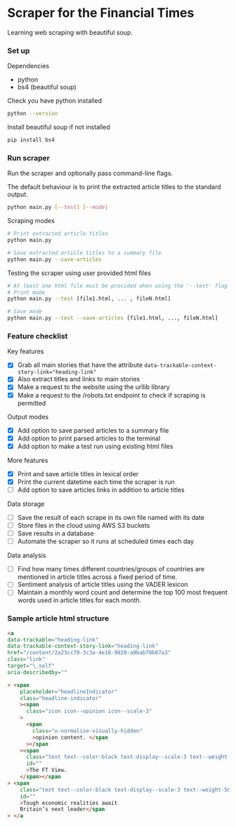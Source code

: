 # Scraper for the Financial Times

Learning web scraping with beautiful soup.

### Set up

Dependencies 

- python
- bs4 (beautiful soup)

Check you have python installed

```bash
python --version
```

Install beautiful soup if not installed

```bash 
pip install bs4
```

### Run scraper 

Run the scraper and optionally pass command-line flags.

The default behaviour is to print the extracted article titles to the standard output.

```bash
python main.py [--test] [--mode] 
```

Scraping modes

```bash
# Print extracted article titles
python main.py

# Save extracted article titles to a summary file
python main.py --save-articles
```

Testing the scraper using user provided html files

```bash
# At least one html file must be provided when using the '--test' flag
# Print mode
python main.py --test [file1.html, ... , fileN.html]

# Save mode
python main.py --test --save-articles [file1.html, ..., fileN.html]
```


### Feature checklist
Key features
- [x] Grab all main stories that have the attribute `data-trackable-context-story-link="heading-link"`
- [x] Also extract titles and links to main stories 
- [x] Make a request to the website using the urllib library
- [x] Make a request to the /robots.txt endpoint to check if scraping is permitted

Output modes 
- [x] Add option to save parsed articles to a summary file 
- [x] Add option to print parsed articles to the terminal
- [x] Add option to make a test run using existing html files

More features
- [x] Print and save article titles in lexical order
- [x] Print the current datetime each time the scraper is run
- [ ] Add option to save articles links in addition to article titles

Data storage
- [ ] Save the result of each scrape in its own file named with its date
- [ ] Store files in the cloud using AWS S3 buckets
- [ ] Save results in a database
- [ ] Automate the scraper so it runs at scheduled times each day

Data analysis
- [ ] Find how many times different countries/groups of countries are mentioned in article titles across a fixed period of time.  
- [ ] Sentiment analysis of article titles using the VADER lexicon
- [ ] Maintain a monthly word count and determine the top 100 most frequent words used in article titles for each month.
### Sample article html structure

```html 
<a
data-trackable="heading-link"
data-trackable-context-story-link="heading-link"
href="/content/2a23cc70-3c3a-4e18-9020-a9bab70b07a3"
class="link"
target="\_self"
aria-describedby=""

> <span
    placeholder="headlineIndicator"
    class="headline-indicator"
    ><span
      class="icon icon--opinion icon--scale-3"
    >
      <span
        class="o-normalise-visually-hidden"
        >opinion content. </span
      ></span
    ><span
      class="text text--color-black text-display--scale-3 text--weight-600"
      id=""
      >The FT View.
    </span></span
> <span
    class="text text--color-black text-display--scale-3 text--weight-500"
    id=""
    >Tough economic realities await
    Britain’s next leader</span
> </a
```

